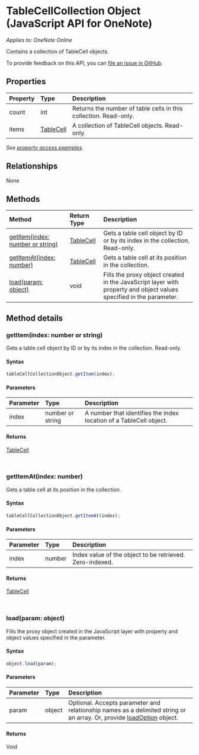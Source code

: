 # TableCellCollection Object (JavaScript API for OneNote)

_Applies to: OneNote Online_  

Contains a collection of TableCell objects.

To provide feedback on this API, you can [file an issue in GitHub](https://github.com/OfficeDev/office-js-docs/issues/new?title=OneNote-tableCellCollection).

## Properties

| Property	   | Type	|Description|
|:---------------|:--------|:----------|
|count|int|Returns the number of table cells in this collection. Read-only.|
|items|[TableCell](tablecell.md)|A collection of TableCell objects. Read-only.|

_See [property access examples](#property-access-examples)_.

## Relationships

None


## Methods

| Method		   | Return Type	|Description| 
|:---------------|:--------|:----------|
|[getItem(index: number or string)](#getitemindex-number-or-string)|[TableCell](tablecell.md)|Gets a table cell object by ID or by its index in the collection. Read-only.|
|[getItemAt(index: number)](#getitematindex-number)|[TableCell](tablecell.md)|Gets a table cell at its position in the collection.|
|[load(param: object)](#loadparam-object)|void|Fills the proxy object created in the JavaScript layer with property and object values specified in the parameter.|

## Method details

### getItem(index: number or string)

Gets a table cell object by ID or by its index in the collection. Read-only.

#### Syntax

```js
tableCellCollectionObject.getItem(index);
```

#### Parameters

| Parameter	   | Type	|Description|
|:---------------|:--------|:----------|
|index|number or string|A number that identifies the index location of a TableCell object.|

#### Returns

[TableCell](tablecell.md)

<br/>

### getItemAt(index: number)

Gets a table cell at its position in the collection.
 
#### Syntax

```js
tableCellCollectionObject.getItemAt(index);
```

#### Parameters

| Parameter	   | Type	|Description|
|:---------------|:--------|:----------|
|index|number|Index value of the object to be retrieved. Zero-indexed.|

#### Returns

[TableCell](tablecell.md)

<br/>

### load(param: object)

Fills the proxy object created in the JavaScript layer with property and object values specified in the parameter.

#### Syntax

```js
object.load(param);
```

#### Parameters

| Parameter	   | Type	|Description|
|:---------------|:--------|:----------|
|param|object|Optional. Accepts parameter and relationship names as a delimited string or an array. Or, provide [loadOption](loadoption.md) object.|

#### Returns

Void

<br/>
